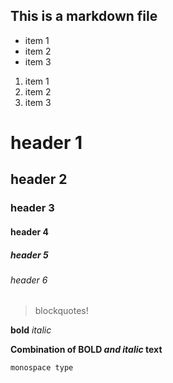 ## This is a markdown file

* item 1
* item 2
* item 3

1. item 1
2. item 2
3. item 3

# header 1
## header 2
### header 3
#### header 4
##### header 5
###### header 6

> blockquotes!

**bold**
*italic*

**Combination of BOLD _and italic_ text**

`monospace type`

